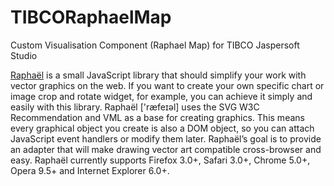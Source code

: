 # TIBCORaphaelMap
Custom Visualisation Component (Raphael Map) for TIBCO Jaspersoft Studio

[Raphaël](http://dmitrybaranovskiy.github.io/raphael/) is a small JavaScript library that should simplify your work with vector graphics on the web. If you want to create your own specific chart or image crop and rotate widget, for example, you can achieve it simply and easily with this library.
Raphaël ['ræfeɪəl] uses the SVG W3C Recommendation and VML as a base for creating graphics. This means every graphical object you create is also a DOM object, so you can attach JavaScript event handlers or modify them later. Raphaël’s goal is to provide an adapter that will make drawing vector art compatible cross-browser and easy.
Raphaël currently supports Firefox 3.0+, Safari 3.0+, Chrome 5.0+, Opera 9.5+ and Internet Explorer 6.0+.
